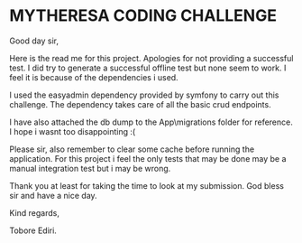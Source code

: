 # MYTHERESA CODING CHALLENGE


Good day sir,

Here is the read me for this project. Apologies for not providing a successful test. I did try to 
generate a successful offline test but none seem to work. I feel it is because of the dependencies i used.

I used the easyadmin dependency provided by symfony to carry out this challenge. 
The dependency takes care of all the basic crud endpoints.

I have also attached the db dump to the App\migrations folder for reference. I hope i wasnt too
disappointing :(

Please sir, also remember to clear some cache before running the application. For this project
i feel the only tests that may be done may be a manual integration test but i may be wrong.

Thank you at least for taking the time to look at my submission. God bless sir and have a nice day.

Kind regards,

Tobore Ediri.
